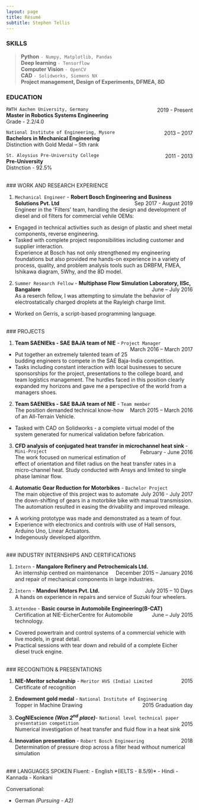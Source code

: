 ```yaml
---
layout: page
title: Résumé
subtitle: Stephen Tellis
---
```


<!--<span style="float: right; "><a href="{{ '/assets/resume.pdf' | prepend: site.baseurl }}"><strong>> Download as PDF</strong></a> </span>
<br>-->

### SKILLS
> **Python** ```- Numpy, Matplotlib, Pandas ```  
> **Deep learning** ```- Tensorflow ```  
> **Computer Vision** ```- OpenCV ```  
> **CAD** ```- Solidworks, Siemens NX ```  
> **Project management, Design of Experiments, DFMEA, 8D**  


### EDUCATION
`RWTH Aachen University, Germany` <span style="float: right; ">2019 - Present</span>  
**Master in Robotics Systems Engineering**  
Grade - 2.2/4.0
 
`National Institute of Engineering, Mysore` <span style="float: right; ">2013 – 2017</span>  
**Bachelors in Mechanical Engineering**  
Distinction with Gold Medal – 5th rank

`St. Aloysius Pre-University College` <span style="float: right; ">2011 - 2013</span>  
**Pre-University**  
Distnction - 92.5% 

<br />
### WORK AND RESEARCH EXPERIENCE

1. `Mechanical Engineer` - **Robert Bosch Engineering and Business Solutions Pvt.
Ltd** <span style="float: right; ">Sep 2017 - August 2019</span>  
Engineer in the 'Filters' team, handling the design and development of diesel and oil filters for commercial vehile OEMs:   
- Engaged in technical activities such as design of plastic and sheet metal components, reverse engineering.   
- Tasked with complete project responsibilities including customer and supplier interaction.  
Experience at Bosch has not only strengthened my engineering foundations but also provided me hands-on experience in a variety of process, quality, and problem analysis tools such as DRBFM, FMEA, Ishikawa diagram, 5Why, and the 8D model.  

 
2. `Summer Research Fellow` - **Multiphase Flow Simulation Laboratory, IISc, Bangalore** <span style="float: right; ">June – July 2016</span>  
As a reserch fellow, I was attempting to simulate the behavior of electrostatically charged droplets at the Rayleigh charge limit.  
- Worked on Gerris, a script-based programming language.

<br />
### PROJECTS

1. **Team SAENIEks - SAE BAJA team of NIE** - `Project Manager` <span style="float: right; ">March 2016 – March 2017</span>    
- Put together an extremely talented team of 25 budding engineers to compete in the SAE Baja-India competition.
- Tasks including constant interaction with local businesses to secure sponsorships for the project, presentations to the college board, and team logistics management.
The hurdles faced in this position clearly expanded my horizons and gave me a perspective of the world from a managers shoes.

2. **Team SAENIEks - SAE BAJA team of NIE** - `Team member` <span style="float: right; ">March 2015 – March 2016</span>  
The position demanded technical know-how of an All-Terrain Vehicle. 
- Tasked with CAD on Solidworks - a complete virtual model of the system generated for numerical validation before fabrication.  

3. **CFD analysis of conjugated heat transfer in microchannel heat sink** - `Mini-Project` <span style="float: right; ">February - June 2016</span>  
The work focused on numerical estimation of effect of orientation and fillet radius on the heat transfer rates in a micro-channel heat. Study conducted with Ansys and limited to single phase laminar flow.  

4. **Automatic Gear Reduction for Motorbikes** - `Bachelor Project` <span style="float: right; ">July 2016 - July 2017</span>  
The main objective of this project was to automate the down-shifting of gears in a motorbike bike with manual transmission. The automation resulted in easing the drivability and improved mileage. 
- A working prototype was made and demonstrated as a team of four.  
- Experience with electronics and controls with use of Hall sensors, Arduino Uno, Linear Actuators.
- Indegenously developed algorithm.

<br />
### INDUSTRY INTERNSHIPS AND CERTIFICATIONS

1. `Intern` - **Mangalore Refinery and Petrochemicals Ltd.** <span style="float: right; ">December 2015 – January 2016</span>  
An internship centred on maintenance and repair of mechanical components in large industries.

2. `Intern` - **Mandovi Motors Pvt. Ltd.** <span style="float: right; ">July 2015 – 10 Days</span>  
A hands on experience in repairs and service of Suzuki four wheelers.

3. `Attendee` - **Basic course in Automobile Engineering(B-CAT)** <span style="float: right; ">June – July 2015</span>  
Certification at NIE-EicherCentre for Automobile technology.  
- Covered powertrain and control systems of a commercial vehicle with live models, in great detail. 
- Practical sessions with tear down and rebuild of a complete Eicher diesel truck engine.

<br />
### RECOGNITION & PRESENTATIONS

1. **NIE-Meritor scholarship** - `Meritor HVS (India) Limited` <span style="float: right; ">2015</span>  
Certificate of recognition  

2. **Endowment gold medal** - `National Institute of Engineering`<span style="float: right; ">2015 Graduation day</span>  
Topper in Machine Drawing  

3. **CogNIEscience _(Won 2<sup>nd</sup> place)_**- `National level technical paper presentation competition` <span style="float: right; ">2015</span>  
Numerical investigation of heat transfer and fluid flow in a heat sink 

4. **Innovation presentation** - `Robert Bosch Engineering` <span style="float: right; ">2018</span>  
Determination of pressure drop across a filter head without numerical simulation  

<br />
### LANGUAGES SPOKEN
Fluent:
- English *(IELTS - 8.5/9)*
- Hindi
- Kannada
- Konkani  

Conversational:
- German *(Pursuing - A2)*

